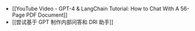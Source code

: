 - [[YouTube Video - GPT-4 & LangChain Tutorial: How to Chat With A 56-Page PDF Document]]
- [[尝试基于 GPT 制作内部问答和 DRI 助手]]